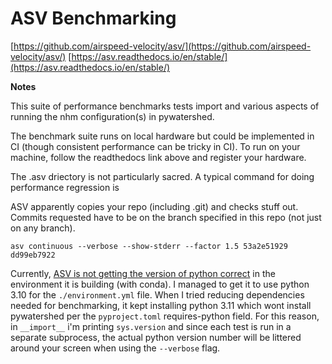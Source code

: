 # ASV Benchmarking

[https://github.com/airspeed-velocity/asv/](https://github.com/airspeed-velocity/asv/)
[https://asv.readthedocs.io/en/stable/](https://asv.readthedocs.io/en/stable/)

__Notes__

This suite of performance benchmarks tests import and various aspects of
running the nhm configuration(s) in pywatershed.

The benchmark suite runs on local hardware but could be implemented in CI
(though consistent performance can be tricky in CI). To run on your machine,
follow the readthedocs link above and register your hardware.

The .asv driectory is not particularly sacred. A typical command for doing
performance regression is

ASV apparently copies your repo (including .git) and checks stuff out.
Commits requested have to be on the branch specified in this repo (not
just on any branch).

```
asv continuous --verbose --show-stderr --factor 1.5 53a2e51929  dd99eb7922
```

Currently, [ASV is not getting the version of python correct](https://github.com/airspeed-velocity/asv/issues/1294)
in the environment it is building (with conda). I managed to get it to use
python 3.10 for the `./environment.yml` file. When I tried reducing
dependencies needed for benchmarking, it kept installing python 3.11 which wont
install pywatershed per the `pyproject.toml` requires-python field. For this
reason, in `__import__` i'm printing `sys.version` and since each test is run
in a separate subprocess, the actual python version number will be littered
around your screen when using the `--verbose` flag.

